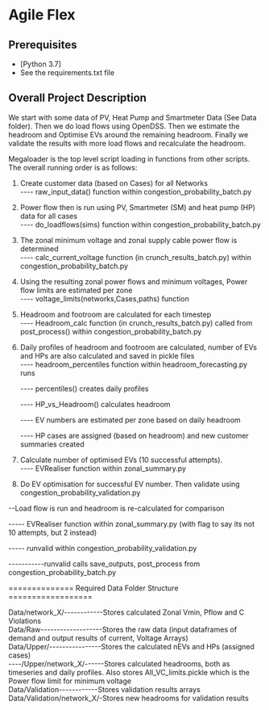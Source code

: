 # Agile Flex

## Prerequisites

- [Python 3.7]
- See the requirements.txt file

## Overall Project Description

We start with some data of PV, Heat Pump and Smartmeter Data (See Data folder). Then we do load flows using OpenDSS.
Then we estimate the headroom and Optimise EVs around the remaining headroom. Finally we validate the results with more load flows and recalculate the headroom.

Megaloader is the top level script loading in functions from other scripts. The overall running order is as follows:
    
1. Create customer data (based on Cases) for all Networks <br/>
---- raw_input_data() function within congestion_probability_batch.py
    
2. Power flow then is run using PV, Smartmeter (SM) and heat pump (HP) data for all cases <br/>
---- do_loadflows(sims) function within congestion_probability_batch.py

3. The zonal minimum voltage and zonal supply cable power flow is determined <br/>
---- calc_current_voltage function (in crunch_results_batch.py) within congestion_probability_batch.py
    
4. Using the resulting zonal power flows and minimum voltages, Power flow limits are estimated per zone <br/>
---- voltage_limits(networks,Cases,paths) function

5. Headroom and footroom are calculated for each timestep <br/>
----  Headroom_calc function (in crunch_results_batch.py) called from post_process() within congestion_probability_batch.py

6. Daily profiles of headroom and footroom are calculated, number of EVs and HPs are also calculated and saved in pickle files<br/>
---- headroom_percentiles function within headroom_forecasting.py runs

    ---- percentiles() creates daily profiles

    ---- HP_vs_Headroom() calculates headroom

    ---- EV numbers are estimated per zone based on daily headroom

    ---- HP cases are assigned (based on headroom) and new customer summaries created
    
7. Calculate number of optimised EVs (10 successful attempts). <br/>
---- EVRealiser function within zonal_summary.py

8. Do EV optimisation for successful EV number. Then validate using congestion_probability_validation.py <br/>

--Load flow is run and headroom is re-calculated for comparison

----- EVRealiser function within zonal_summary.py (with flag to say its not 10 attempts, but 2 instead)

----- runvalid within congestion_probability_validation.py 

-----------runvalid calls save_outputs, post_process from congestion_probability_batch.py


============== Required Data Folder Structure ==================

Data/network_X/------------Stores calculated Zonal Vmin, Pflow and C Violations<br/>
Data/Raw-------------------Stores the raw data (input dataframes of demand and output results of current, Voltage Arrays)<br/>
Data/Upper/----------------Stores the calculated nEVs and HPs (assigned cases)<br/>
----/Upper/network_X/------Stores calculated headrooms, both as timeseries and daily profiles. Also stores All_VC_limits.pickle which is the Power flow limit for minimum voltage <br/>
Data/Validation------------Stores validation results arrays<br/>
Data/Validation/network_X/-Stores new headrooms for validation results <br/>